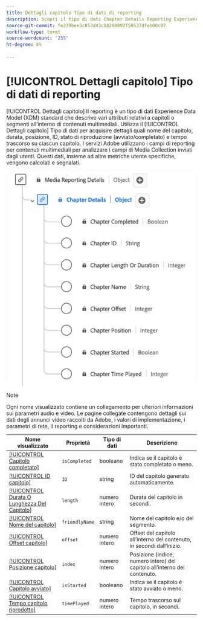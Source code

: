 ```yaml
---
title: Dettagli capitolo Tipo di dati di reporting
description: Scopri il tipo di dati Chapter Details Reporting Experience Data Model (XDM).
source-git-commit: fe239bee3c853d43c04200092f59537dfeb00c87
workflow-type: tm+mt
source-wordcount: '255'
ht-degree: 4%

---
```


# [!UICONTROL Dettagli capitolo] Tipo di dati di reporting

[!UICONTROL Dettagli capitolo] Il reporting è un tipo di dati Experience Data Model (XDM) standard che descrive vari attributi relativi a capitoli o segmenti all’interno di contenuti multimediali. Utilizza il [!UICONTROL Dettagli capitolo] Tipo di dati per acquisire dettagli quali nome del capitolo, durata, posizione, ID, stato di riproduzione (avviato/completato) e tempo trascorso su ciascun capitolo. I servizi Adobe utilizzano i campi di reporting per contenuti multimediali per analizzare i campi di Media Collection inviati dagli utenti. Questi dati, insieme ad altre metriche utente specifiche, vengono calcolati e segnalati.

![Diagramma del tipo di dati di reporting Dettagli capitolo.](../images/data-types/chapter-details-reporting.png)

>[!NOTE]
>
>Ogni nome visualizzato contiene un collegamento per ulteriori informazioni sui parametri audio e video. Le pagine collegate contengono dettagli sui dati degli annunci video raccolti da Adobe, i valori di implementazione, i parametri di rete, il reporting e considerazioni importanti.

| Nome visualizzato | Proprietà | Tipo di dati | Descrizione |
|-------------------------------------------------------------------------------------------------------------------------------------------------------------------------|---------------|-----------|--------------------------------------------------------------|
| [[!UICONTROL Capitolo completato]](https://experienceleague.adobe.com/docs/media-analytics/using/implementation/variables/chapter-parameters.html#chapter-complete) | `isCompleted` | booleano | Indica se il capitolo è stato completato o meno. |
| [[!UICONTROL ID capitolo]](https://experienceleague.adobe.com/docs/media-analytics/using/implementation/variables/chapter-parameters.html#chapter) | `ID` | string | ID del capitolo generato automaticamente. |
| [[!UICONTROL Durata O Lunghezza Del Capitolo]](https://experienceleague.adobe.com/docs/media-analytics/using/implementation/variables/chapter-parameters.html#chapter-length) | `length` | numero intero | Durata del capitolo in secondi. |
| [[!UICONTROL Nome del capitolo]](https://experienceleague.adobe.com/docs/media-analytics/using/implementation/variables/chapter-parameters.html#chapter-name) | `friendlyName` | string | Nome del capitolo e/o del segmento. |
| [[!UICONTROL Offset capitolo]](https://experienceleague.adobe.com/docs/media-analytics/using/implementation/variables/chapter-parameters.html#chapter-offset) | `offset` | numero intero | Offset del capitolo all’interno del contenuto, in secondi dall’inizio. |
| [[!UICONTROL Posizione capitolo]](https://experienceleague.adobe.com/docs/media-analytics/using/implementation/variables/chapter-parameters.html#chapter-position) | `index` | numero intero | Posizione (indice, numero intero) del capitolo all’interno del contenuto. |
| [[!UICONTROL Capitolo avviato]](https://experienceleague.adobe.com/docs/media-analytics/using/implementation/variables/chapter-parameters.html#chapter-start) | `isStarted` | booleano | Indica se il capitolo è stato avviato o meno. |
| [[!UICONTROL Tempo capitolo riprodotto]](https://experienceleague.adobe.com/docs/media-analytics/using/implementation/variables/chapter-parameters.html#chapter-time-spent) | `timePlayed` | numero intero | Tempo trascorso sul capitolo, in secondi. |
